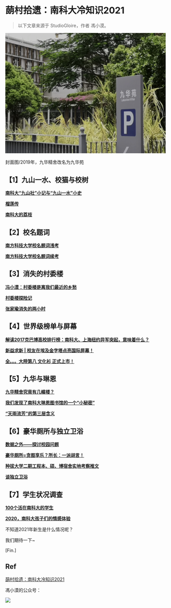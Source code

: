 # 蓢村拾遗：南科大冷知识2021

> 以下文章来源于 StudioGloire，作者 馮小漠。

![Snipaste_2021-07-11_22-27-10](./preview-xiaomo.jpg)

封面图/2019年，九华精舍改名为九华苑



## 【1】九山一水、校猫与校树



[**南科大“九山社”小记与“九山一水”小史**](http://mp.weixin.qq.com/s?__biz=MzAxOTE5NDAzOQ==&mid=2653489291&idx=1&sn=a23a072188048ea1c35ef528f46c8daf&chksm=80176153b760e8454a621a19797f2de861ba78c00268181590a509ab67bbe2ab696e2f336198&scene=21#wechat_redirect)

[**榴莲传**](http://mp.weixin.qq.com/s?__biz=MzAxNzE1ODQ1NQ==&mid=400581115&idx=1&sn=e0df59ab549d24b3c15055f8a0543f0a&chksm=09fd19a33e8a90b5f4c32ca1c2b42f3eab29ef4800d3a5a9729fc79cdb573e8c3d11853440b3&scene=21#wechat_redirect)

[**南科大的荔枝**](http://mp.weixin.qq.com/s?__biz=MzI5NTc5OTc0MA==&mid=2247484288&idx=1&sn=c42319d6d36ba3c844f5af60b81857c2&chksm=ec4f5d53db38d445205bbc7e74b00438b53ecaf0398a621ded2a8bceb49cf43ab3e54b184bd5&scene=21#wechat_redirect)


## 【2】校名题词

[**南方科技大学校名题词浅考**](http://mp.weixin.qq.com/s?__biz=MzAxOTE5NDAzOQ==&mid=2653488820&idx=1&sn=214888dd0483ce16b99c01cdfc9563b6&chksm=80176f6cb760e67a63127687d2c77356e9806c480f89e825981335247acac6a06706209ff8c8&scene=21#wechat_redirect)

[**南方科技大学校名题词续考**](http://mp.weixin.qq.com/s?__biz=MzAxOTE5NDAzOQ==&mid=2653489406&idx=1&sn=0c25a5ab2e28e4dcaf32792827caba32&chksm=80176126b760e830d0338c2894bdfddf2fa7cb0eacf965946119e97891973b081d177ba7284a&scene=21#wechat_redirect)



## 【3】消失的村委楼

[**冯小漠：村委楼是离我们最近的乡愁**](http://mp.weixin.qq.com/s?__biz=MzAxOTE5NDAzOQ==&mid=2653488701&idx=1&sn=55295d61f2060934b3f5d044d6afef2e&chksm=80176fe5b760e6f3f3ff03067dd40f4c838c370ccad6020f8df3590b7bbf874b901425bcaa61&scene=21#wechat_redirect)

[**村委楼探险记**](http://mp.weixin.qq.com/s?__biz=MzI5MDUwODc5Nw==&mid=2247483797&idx=1&sn=236046b8353d20d8b134f79aa855c0ed&chksm=ec1f9b07db681211657973b41a430aca646ca119e713f19e0951c0e3a533f7437f9259152c96&scene=21#wechat_redirect)

[**张家瑜消失的两小时**](http://mp.weixin.qq.com/s?__biz=MzU3ODAwNDA1MQ==&mid=2247485564&idx=1&sn=64bbffd15da4729d1a66136477d1f587&chksm=fd7abd40ca0d3456c8023ee035c9a11018419437d471bd6602dbcf43542e55f99c46da58975d&scene=21#wechat_redirect)



## 【4】世界级榜单与屏幕



[**解读2017克巴博高校排行榜：南科大、上海纽约异军突起，意味着什么？**](http://mp.weixin.qq.com/s?__biz=MzU3ODAwNDA1MQ==&mid=2247483989&idx=1&sn=b53c03e1574e3e2530df8973a3185ef6&chksm=fd7ab769ca0d3e7fe3601e8cd7c4c969ee9b2ccbd694a00f8c818310200ceac53f9fcf4b01ac&scene=21#wechat_redirect)

[**新益求新 | 校友在埃及金字塔点亮国际屏幕！**](http://mp.weixin.qq.com/s?__biz=MzU2ODkzNjczNw==&mid=2247486318&idx=1&sn=984e13ecf6515c59273c3e28f09ca99a&chksm=fc871b20cbf092368551a38bf25704873984e4bb3d20f8cee1a07a226f757241cd72cf36d95b&scene=21#wechat_redirect)

[**全。。。大陸第八 文化衫 正式上市！**](http://mp.weixin.qq.com/s?__biz=MzU1NDUzMTM0NQ==&mid=2247484169&idx=1&sn=b051ea541ec8181778d1c0db80dc7a32&chksm=fbe36c77cc94e561ccf15e62a87caa73c5e5f5238ef455fcd345a8206952b9170f774a7c8598&scene=21#wechat_redirect)



## 【5】九华与琳恩



[**九华精舍究竟有几幢楼？**](http://mp.weixin.qq.com/s?__biz=MzU3ODAwNDA1MQ==&mid=2247485318&idx=1&sn=683c1b30d6f291eeafe485872017615f&chksm=fd7ab2baca0d3bac3b90c62d6237e1edebdfe83afa4c03d132606c69c1b35f66200950d4a115&scene=21#wechat_redirect)

[**我们发现了南科大琳恩图书馆的一个“小秘密”**](http://mp.weixin.qq.com/s?__biz=MzU3ODAwNDA1MQ==&mid=2247485307&idx=1&sn=1b2848ab8c7fa0b418073bd43fc2a222&chksm=fd7ab247ca0d3b518492058340a330400a0408be6334cedc3ac7d68f9a819a19b24774f0215d&scene=21#wechat_redirect)

[**“天雨流芳”的第三层含义**](http://mp.weixin.qq.com/s?__biz=MjM5NDg5ODc2Nw==&mid=2654371742&idx=1&sn=fab847f73732482acd6095f63dd666b6&chksm=bd4269be8a35e0a84fa959b6f436d9a59ab579d99b687d5aba8cdd6d9071f75cedc9fabbdefa&scene=21#wechat_redirect)



## 【6】豪华厕所与独立卫浴



[**数据之外——探讨校园问题**](http://mp.weixin.qq.com/s?__biz=MzU1NDUzMTM0NQ==&mid=2247483739&idx=1&sn=629b47d8e8e585934632599034e515a3&chksm=fbe36e25cc94e733d70b2ee79df2e559925768eb4e71a4c0880725e5aa06866112dfbccd33a5&scene=21#wechat_redirect)

[**豪华厕所=贪图享乐？所长：一派胡言！**](http://mp.weixin.qq.com/s?__biz=MzUxMTU2MzMzOQ==&mid=2247483658&idx=1&sn=b422538e32db2a4b4c01e49cad294a3a&chksm=f970822ece070b38e4813e1cad1734c675d04b26e86473f9c13d26b1d0e10ecbfc4abdac5f40&scene=21#wechat_redirect)

[**种拔大学二期工程本、硕、博宿舍实地考察推文**](http://mp.weixin.qq.com/s?__biz=MzI5MDUwODc5Nw==&mid=2247483841&idx=1&sn=8915f278ca357f8aef35d51e72fe5a49&chksm=ec1f9b53db6812451d94c52a8fede3f89c7440373a8c38794165aef6181d7fa3f60046f0775e&scene=21#wechat_redirect)

[**谈独立卫浴**](http://mp.weixin.qq.com/s?__biz=MzAxOTE5NDAzOQ==&mid=2653490469&idx=1&sn=0d7bc02c159d258b55e959f56e221a7c&chksm=801764fdb760edeb7080e4896d27176a27fcb6ba2bd1de764c0eebea348f90af6fe8db9a8c58&scene=21#wechat_redirect)


## 【7】学生状况调查



[**100个活在南科大的学生**](http://mp.weixin.qq.com/s?__biz=MzU3ODAwNDA1MQ==&mid=2247484030&idx=1&sn=05a672dec13f37437e2e31b90727d65b&chksm=fd7ab742ca0d3e54a8502bf9a78bd818b056bebc8937807ce87d4c9d063525ca81a667d76b4e&scene=21#wechat_redirect)

[**2020，南科大孩子们的情感体验**](http://mp.weixin.qq.com/s?__biz=MzU3ODAwNDA1MQ==&mid=2247486410&idx=1&sn=7ee33e30cca6e5e19d6a7d50420b93ad&chksm=fd7abef6ca0d37e0265bc57eb786bb95d651a1979c8af63d31959f4cc32d94df9dc461a162fa&scene=21#wechat_redirect)



不知道2021年新生是什么情况呢？

我们期待一下~

[Fin.]

## Ref

[蓢村拾遗：南科大冷知识2021](https://mp.weixin.qq.com/s/4wCAO0pbePZWkqN65_jIxQ)

馮小漠的公众号：

<img src="https://open.weixin.qq.com/qr/code?username=studiogloire#.jpg" class="wx-qr medium-zoom-image">